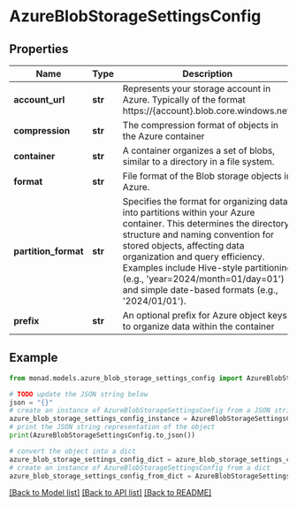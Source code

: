 # AzureBlobStorageSettingsConfig


## Properties

Name | Type | Description | Notes
------------ | ------------- | ------------- | -------------
**account_url** | **str** | Represents your storage account in Azure. Typically of the format https://{account}.blob.core.windows.net. | [optional] 
**compression** | **str** | The compression format of objects in the Azure container | [optional] 
**container** | **str** | A container organizes a set of blobs, similar to a directory in a file system. | [optional] 
**format** | **str** | File format of the Blob storage objects in Azure. | [optional] 
**partition_format** | **str** | Specifies the format for organizing data into partitions within your Azure container. This determines the directory structure and naming convention for stored objects, affecting data organization and query efficiency. Examples include Hive-style partitioning (e.g., &#39;year&#x3D;2024/month&#x3D;01/day&#x3D;01&#39;) and simple date-based formats (e.g., &#39;2024/01/01&#39;). | [optional] 
**prefix** | **str** | An optional prefix for Azure object keys to organize data within the container | [optional] 

## Example

```python
from monad.models.azure_blob_storage_settings_config import AzureBlobStorageSettingsConfig

# TODO update the JSON string below
json = "{}"
# create an instance of AzureBlobStorageSettingsConfig from a JSON string
azure_blob_storage_settings_config_instance = AzureBlobStorageSettingsConfig.from_json(json)
# print the JSON string representation of the object
print(AzureBlobStorageSettingsConfig.to_json())

# convert the object into a dict
azure_blob_storage_settings_config_dict = azure_blob_storage_settings_config_instance.to_dict()
# create an instance of AzureBlobStorageSettingsConfig from a dict
azure_blob_storage_settings_config_from_dict = AzureBlobStorageSettingsConfig.from_dict(azure_blob_storage_settings_config_dict)
```
[[Back to Model list]](../README.md#documentation-for-models) [[Back to API list]](../README.md#documentation-for-api-endpoints) [[Back to README]](../README.md)


